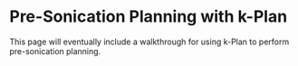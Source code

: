 # Pre-Sonication Planning with k-Plan

This page will eventually include a walkthrough for using k-Plan to perform pre-sonication planning.
